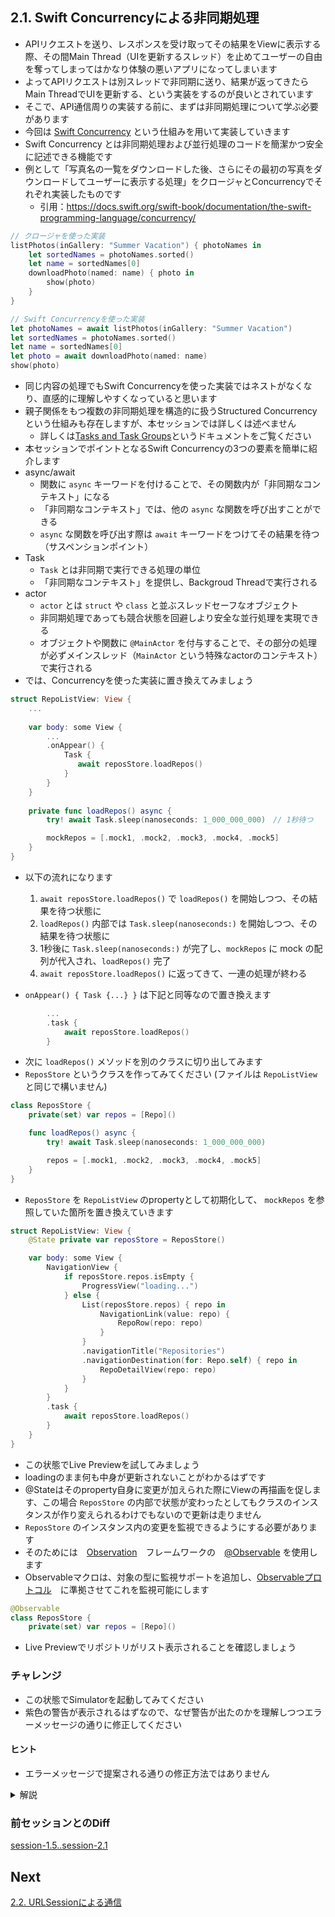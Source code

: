 ## 2.1. Swift Concurrencyによる非同期処理

- APIリクエストを送り、レスポンスを受け取ってその結果をViewに表示する際、その間Main Thread（UIを更新するスレッド）を止めてユーザーの自由を奪ってしまってはかなり体験の悪いアプリになってしまいます
- よってAPIリクエストは別スレッドで非同期に送り、結果が返ってきたらMain ThreadでUIを更新する、という実装をするのが良いとされています
- そこで、API通信周りの実装する前に、まずは非同期処理について学ぶ必要があります
- 今回は [Swift Concurrency](https://docs.swift.org/swift-book/documentation/the-swift-programming-language/concurrency/) という仕組みを用いて実装していきます
- Swift Concurrency とは非同期処理および並行処理のコードを簡潔かつ安全に記述できる機能です
- 例として「写真名の一覧をダウンロードした後、さらにその最初の写真をダウンロードしてユーザーに表示する処理」をクロージャとConcurrencyでそれぞれ実装したものです
   - 引用：https://docs.swift.org/swift-book/documentation/the-swift-programming-language/concurrency/

```swift
// クロージャを使った実装
listPhotos(inGallery: "Summer Vacation") { photoNames in
    let sortedNames = photoNames.sorted()
    let name = sortedNames[0]
    downloadPhoto(named: name) { photo in
        show(photo)
    }
}
```

```swift
// Swift Concurrencyを使った実装
let photoNames = await listPhotos(inGallery: "Summer Vacation")
let sortedNames = photoNames.sorted()
let name = sortedNames[0]
let photo = await downloadPhoto(named: name)
show(photo)
```
- 同じ内容の処理でもSwift Concurrencyを使った実装ではネストがなくなり、直感的に理解しやすくなっていると思います
- 親子関係をもつ複数の非同期処理を構造的に扱うStructured Concurrencyという仕組みも存在しますが、本セッションでは詳しくは述べません
  - 詳しくは[Tasks and Task Groups](https://docs.swift.org/swift-book/documentation/the-swift-programming-language/concurrency#Tasks-and-Task-Groups)というドキュメントをご覧ください
- 本セッションでポイントとなるSwift Concurrencyの3つの要素を簡単に紹介します
- async/await
   - 関数に `async` キーワードを付けることで、その関数内が「非同期なコンテキスト」になる
   - 「非同期なコンテキスト」では、他の `async` な関数を呼び出すことができる
   - `async` な関数を呼び出す際は `await` キーワードをつけてその結果を待つ（サスペンションポイント）
- Task
   - `Task` とは非同期で実行できる処理の単位
   - 「非同期なコンテキスト」を提供し、Backgroud Threadで実行される
- actor
   - `actor` とは `struct` や `class` と並ぶスレッドセーフなオブジェクト
   - 非同期処理であっても競合状態を回避しより安全な並行処理を実現できる
   - オブジェクトや関数に `@MainActor` を付与することで、その部分の処理が必ずメインスレッド（`MainActor` という特殊なactorのコンテキスト）で実行される
- では、Concurrencyを使った実装に置き換えてみましょう

```swift
struct RepoListView: View {
    ...
    
    var body: some View {
        ...
        .onAppear() {
            Task {
               await reposStore.loadRepos()
            }
        }
    }
    
    private func loadRepos() async {        
        try! await Task.sleep(nanoseconds: 1_000_000_000)　// 1秒待つ

        mockRepos = [.mock1, .mock2, .mock3, .mock4, .mock5]
    }
}
```

- 以下の流れになります
    1. `await reposStore.loadRepos()` で `loadRepos()` を開始しつつ、その結果を待つ状態に
    2. `loadRepos()` 内部では `Task.sleep(nanoseconds:)` を開始しつつ、その結果を待つ状態に
    3. 1秒後に `Task.sleep(nanoseconds:)` が完了し、`mockRepos` に mock の配列が代入され、`loadRepos()` 完了
    4. `await reposStore.loadRepos()` に返ってきて、一連の処理が終わる

- `onAppear() { Task {...} }` は下記と同等なので置き換えます

```swift
        ...
        .task {
            await reposStore.loadRepos()
        }
```

- 次に `loadRepos()` メソッドを別のクラスに切り出してみます
- `ReposStore` というクラスを作ってみてください (ファイルは `RepoListView` と同じで構いません)

```swift
class ReposStore {
    private(set) var repos = [Repo]()

    func loadRepos() async {
        try! await Task.sleep(nanoseconds: 1_000_000_000)

        repos = [.mock1, .mock2, .mock3, .mock4, .mock5]
    }
}
```

- `ReposStore` を `RepoListView` のpropertyとして初期化して、 `mockRepos` を参照していた箇所を置き換えていきます

```swift
struct RepoListView: View {
    @State private var reposStore = ReposStore()

    var body: some View {
        NavigationView {
            if reposStore.repos.isEmpty {
                ProgressView("loading...")
            } else {
                List(reposStore.repos) { repo in
                    NavigationLink(value: repo) {
                        RepoRow(repo: repo)
                    }
                }
                .navigationTitle("Repositories")
                .navigationDestination(for: Repo.self) { repo in
                    RepoDetailView(repo: repo)
                }
            }
        }
        .task {
            await reposStore.loadRepos()
        }
    }
}
```
    
- この状態でLive Previewを試してみましょう
- loadingのまま何も中身が更新されないことがわかるはずです
- @Stateはそのproperty自身に変更が加えられた際にViewの再描画を促します、この場合 `ReposStore` の内部で状態が変わったとしてもクラスのインスタンスが作り変えられるわけでもないので更新は走りません
- `ReposStore` のインスタンス内の変更を監視できるようにする必要があります
- そのためには　[Observation](https://developer.apple.com/documentation/observation)　フレームワークの　[@Observable](https://developer.apple.com/documentation/observation/observable()) を使用します
- Observableマクロは、対象の型に監視サポートを追加し、[Observableプロトコル](https://developer.apple.com/documentation/observation/observable)　に準拠させてこれを監視可能にします

```swift
@Observable
class ReposStore {
    private(set) var repos = [Repo]()
```
    
- Live Previewでリポジトリがリスト表示されることを確認しましょう

### チャレンジ
- この状態でSimulatorを起動してみてください
- 紫色の警告が表示されるはずなので、なぜ警告が出たのかを理解しつつエラーメッセージの通りに修正してください

#### ヒント
- エラーメッセージで提案される通りの修正方法ではありません

<details>
    <summary>解説</summary>

Simulatorで実行すると、以下のようなエラーが出るはずです

<img width="412" alt="スクリーンショット 2022-04-18 8 51 42" src="https://user-images.githubusercontent.com/17004375/163737497-4502dc70-449b-4cfa-852d-24a8d1894f33.png">

> Publishing changes from background threads is not allowed; make sure to publish values from the main thread (via operators like receive(on:)) on model updates.

iOSアプリでUIを更新する場合、必ずMain Threadから実行する必要があります
@PublishedはViewにbindされることを前提として作られているため、Backgroud Threadから値を更新しようとするとランタイムに上記のような紫色の警告が出て叱ってくれるというわけです

`Task` のクロージャ内はBackgroud Threadで実行さるので、 `repos` もBackgroud Threadで更新されていたんですね

以下のように `ReposStore` に `@MainActor` を指定してあげましょう

```swift
@MainActor
@Observable
class ReposStore　{
    ...
```

これでSimulatorを起動しても紫色の警告が出なくなったことがわかるかと思います

ネットワークとの通信処理はMain ThreadをブロックしないようにBackground Threadで実行されます
通信によって得られた結果をViewに反映させる際に誤ってBackground Threadのまま更新しないように注意しましょう
</details>

### 前セッションとのDiff
[session-1.5..session-2.1](https://github.com/mixigroup/ios-swiftui-training/compare/session-1.5..session-2.1)

## Next
[2.2. URLSessionによる通信](https://github.com/mixigroup/ios-swiftui-training/tree/session-2.2)
